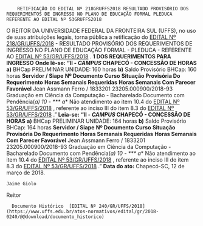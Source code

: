         RETIFICAÇÃO DO EDITAL Nº 218GRUFFS2018 RESULTADO PROVISÓRIO DOS REQUERIMENTOS DE INGRESSO NO PLANO DE EDUCAÇÃO FORMAL PLEDUCA REFERENTE AO EDITAL Nº 53GRUFFS2018  

 O REITOR DA UNIVERSIDADE FEDERAL DA FRONTEIRA SUL (UFFS), no uso de suas atribuições legais, torna pública a retificação do [EDITAL Nº 218/GR/UFFS/2018](https://www.uffs.edu.br/atos-normativos/edital/gr/2018-0218)  - RESULTADO PROVISÓRIO DOS REQUERIMENTOS DE INGRESSO NO PLANO DE EDUCAÇÃO FORMAL - PLEDUCA - REFERENTE AO [EDITAL Nº 53/GR/UFFS/2018](https://www.uffs.edu.br/atos-normativos/edital/gr/2018-0053)  .  **1 DOS REQUERIMENTOS PARA INGRESSO**  **Onde lê-se:**  **“II - *CAMPUS* CHAPECÓ - CONCESSÃO DE HORAS**  **a)** BHCap PRELIMINAR UNIDADE: 160 horas **b)** Saldo Provisório BHCap: 160 horas     **Servidor / Siape**    **Nº Documento**    **Curso**    **Situação Provisória Do Requerimento**    **Horas Semanais Requeridas**    **Horas Semanais Com Parecer Favorável**      Jean Assmann Ferro / 1833201   23205.000900/2018-93   Graduação em Ciência da Computação - Bacharelado   Documento com Pendência(*a)   10   -     *** a** Não atendimento ao item 10.4 do [EDITAL Nº 53/GR/UFFS/2018](https://www.uffs.edu.br/atos-normativos/edital/gr/2018-0053)  , referente ao inciso III do item 8.3 do [EDITAL Nº 53/GR/UFFS/2018](https://www.uffs.edu.br/atos-normativos/edital/gr/2018-0053)  .”   **Leia-se:**  **“II - *CAMPUS* CHAPECÓ - CONCESSÃO DE HORAS**  **a)** BHCap PRELIMINAR UNIDADE: 164 horas **b)** Saldo Provisório BHCap: 164 horas     **Servidor / Siape**    **Nº Documento**    **Curso**    **Situação Provisória Do Requerimento**    **Horas Semanais Requeridas**    **Horas Semanais Com Parecer Favorável**      Jean Assmann Ferro / 1833201   23205.000900/2018-93   Graduação em Ciência da Computação - Bacharelado   Documento com Pendência(*a)   10   -     *** a** Não atendimento ao item 10.4 do [EDITAL Nº 53/GR/UFFS/2018](https://www.uffs.edu.br/atos-normativos/edital/gr/2018-0053)  , referente ao inciso III do item 8.3 do [EDITAL Nº 53/GR/UFFS/2018](https://www.uffs.edu.br/atos-normativos/edital/gr/2018-0053)  .”      **Data do ato:** Chapecó-SC, 12 de março de 2018.   
 

    Jaime Giolo   
 Reitor 

      Documento Histórico  [EDITAL Nº 240/GR/UFFS/2018](https://www.uffs.edu.br/atos-normativos/edital/gr/2018-0240/@@download/documento_historico)     
      